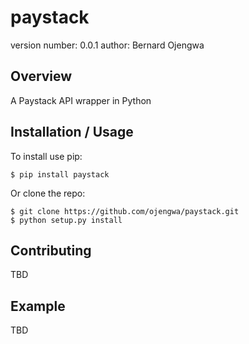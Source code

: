 paystack
===============================

version number: 0.0.1
author: Bernard Ojengwa

Overview
--------

A Paystack API wrapper in Python

Installation / Usage
--------------------

To install use pip:

    $ pip install paystack


Or clone the repo:

    $ git clone https://github.com/ojengwa/paystack.git
    $ python setup.py install
    
Contributing
------------

TBD

Example
-------

TBD